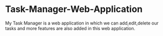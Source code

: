# Task-Manager-Web-Application
My Task Manager is a web application in which we can add,edit,delete our tasks and more features are also added in this web application.
